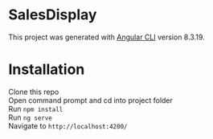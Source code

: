 # SalesDisplay

This project was generated with [Angular CLI](https://github.com/angular/angular-cli) version 8.3.19.

# Installation

Clone this repo <br>
Open command prompt and cd into project folder <br>
Run `npm install` <br>
Run `ng serve` <br>
Navigate to `http://localhost:4200/` <br>

